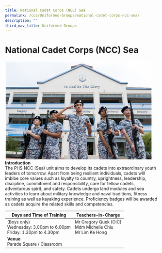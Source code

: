 ```yaml
---
title: National Cadet Corps (NCC) Sea
permalink: /cca/Uniformed-Groups/national-cadet-corps-ncc-sea/
description: ""
third_nav_title: Uniformed Groups
---
```

# **National Cadet Corps (NCC) Sea**
![](/images/nccsea1.png)<br>
**Introduction**<br>
The PHS NCC (Sea) unit aims to develop its cadets into extraordinary youth leaders of tomorrow. Apart from being resilient individuals, cadets will imbibe core values such as loyalty to country, uprightness, leadership, discipline, commitment and responsibility, care for fellow cadets, adventurous spirit, and safety. Cadets undergo land modules and sea activities to learn about military knowledge and naval traditions, fitness training as well as kayaking experience. Proficiency badges will be awarded as cadets acquire the related skills and competencies.

|Days and Time of Training|**Teachers-in-Charge** | 
| -------- | -------- | 
(Boys only)<br>Wednesday: 3.00pm to 6.00pm<br>Friday: 1.30pm to 4.30pm|Mr Gregory Quek (OIC)<br>Mdm Michelle Chiu<br>Mr Lim Ke Hong| 
|**Venue** <br>Parade Square / Classroom||